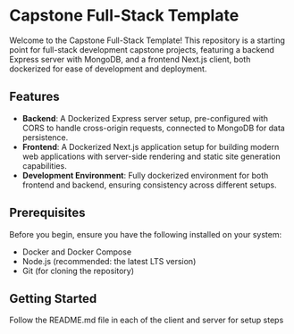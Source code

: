 # Capstone Full-Stack Template

Welcome to the Capstone Full-Stack Template! This repository is a starting point for full-stack development capstone projects, featuring a backend Express server with MongoDB, and a frontend Next.js client, both dockerized for ease of development and deployment. 

## Features 

- **Backend**: A Dockerized Express server setup, pre-configured with CORS to handle cross-origin requests, connected to MongoDB for data persistence.
- **Frontend**: A Dockerized Next.js application setup for building modern web applications with server-side rendering and static site generation capabilities.
- **Development Environment**: Fully dockerized environment for both frontend and backend, ensuring consistency across different setups.

## Prerequisites
 
Before you begin, ensure you have the following installed on your system:
- Docker and Docker Compose
- Node.js (recommended: the latest LTS version)
- Git (for cloning the repository)

## Getting Started

Follow the README.md file in each of the client and server for setup steps
